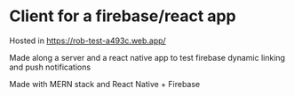 # Client for a firebase/react app

Hosted in https://rob-test-a493c.web.app/

Made along a server and a react native app to test firebase dynamic linking and push notifications

Made with MERN stack and React Native + Firebase
